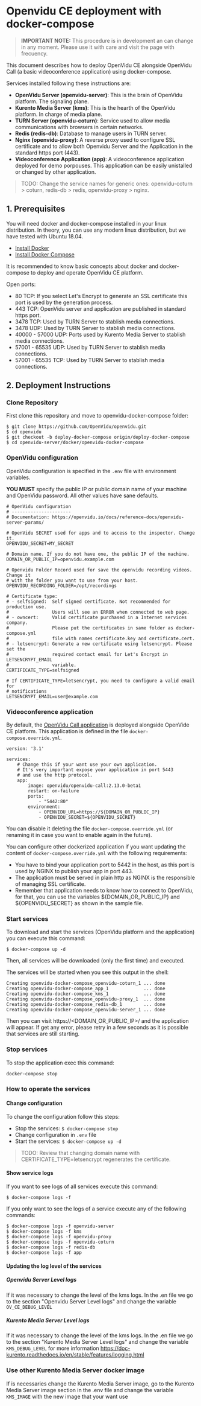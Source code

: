 # Openvidu CE deployment with docker-compose

> **IMPORTANT NOTE:** This procedure is in development an can change in any moment. Please use it with care and visit the page with frecuency.

This document describes how to deploy OpenVidu CE alongside OpenVidu Call (a basic videoconference application) using docker-compose.

Services installed following these instructions are:
- **OpenVidu Server (openvidu-server)**: This is the brain of OpenVidu platform. The signaling plane.
- **Kurento Media Server (kms)**: This is the hearth of the OpenVidu platform. In charge of media plane.
- **TURN Server (openvidu-coturn)**: Service used to allow media communications with browsers in certain networks.
- **Redis (redis-db)**: Database to manage users in TURN server.
- **Nginx (openvidu-proxy)**: A reverse proxy used to configure SSL certificate and to allow both Openvidu Server and the Application in the standard https port (443).
- **Videoconference Application (app)**: A videoconference application deployed for demo porpouses. This application can be easily unistalled or changed by other application.

> TODO: Change the service names for generic ones: openvidu-coturn > coturn, redis-db > redis, openvidu-proxy > nginx.

## 1. Prerequisites

You will need docker and docker-compose installed in your linux distribution. In theory, you can use any modern linux distribution, but we have tested with Ubuntu 18.04.

- [Install Docker](https://docs.docker.com/install/linux/docker-ce/ubuntu/)
- [Install Docker Compose](https://docs.docker.com/compose/install/)

It is recommended to know basic concepts about docker and docker-compose to deploy and operate OpenVidu CE platform.

Open ports:

- 80 TCP: If you select Let's Encrypt to generate an SSL certificate this port is used by the generation process.
- 443 TCP: OpenVidu server and application are published in standard https port.
- 3478 TCP: Used by TURN Server to stablish media connections.
- 3478 UDP: Used by TURN Server to stablish media connections.
- 40000 - 57000 UDP: Ports used by Kurento Media Server to stablish media connections.
- 57001 - 65535 UDP: Used by TURN Server to stablish media connections.
- 57001 - 65535 TCP: Used by TURN Server to stablish media connections.

## 2. Deployment Instructions

### Clone Repository

First clone this repository and move to openvidu-docker-compose folder:

```
$ git clone https://github.com/OpenVidu/openvidu.git
$ cd openvidu
$ git checkout -b deploy-docker-compose origin/deploy-docker-compose
$ cd openvidu-server/docker/openvidu-docker-compose
```

### OpenVidu configuration

OpenVidu configuration is specified in the `.env` file with environment variables. 

**YOU MUST** specify the public IP or public domain name of your machine and OpenVidu password. All other values have sane defaults.

```
# OpenVidu configuration
# ----------------------
# Documentation: https://openvidu.io/docs/reference-docs/openvidu-server-params/

# OpenVidu SECRET used for apps and to access to the inspector. Change it.
OPENVIDU_SECRET=MY_SECRET

# Domain name. If you do not have one, the public IP of the machine.
DOMAIN_OR_PUBLIC_IP=openvidu.example.com

# Openvidu Folder Record used for save the openvidu recording videos. Change it 
# with the folder you want to use from your host.
OPENVIDU_RECORDING_FOLDER=/opt/recordings

# Certificate type: 
# - selfsigned:  Self signed certificate. Not recommended for production use.  
#                Users will see an ERROR when connected to web page.
# - owncert:     Valid certificate purchased in a Internet services company.
#                Please put the certificates in same folder as docker-compose.yml
#                file with names certificate.key and certificate.cert.
# - letsencrypt: Generate a new certificate using letsencrypt. Please set the 
#                required contact email for Let's Encrypt in LETSENCRYPT_EMAIL 
#                variable.
CERTIFICATE_TYPE=selfsigned

# If CERTIFICATE_TYPE=letsencrypt, you need to configure a valid email for 
# notifications
LETSENCRYPT_EMAIL=user@example.com
```

### Videoconference application

By default, the [OpenVidu Call application](https://openvidu.io/docs/demos/openvidu-call/) is deployed alongside OpenVide CE platform. This application is defined in the file `docker-compose.override.yml`.

```
version: '3.1'

services:
    # Change this if your want use your own application.
    # It's very important expose your application in port 5443
    # and use the http protocol.
    app:
        image: openvidu/openvidu-call:2.13.0-beta1
        restart: on-failure
        ports:
            - "5442:80"
        environment: 
            - OPENVIDU_URL=https://${DOMAIN_OR_PUBLIC_IP}
            - OPENVIDU_SECRET=${OPENVIDU_SECRET}
```

You can disable it deleting the file `docker-compose.override.yml` (or renaming it in case you want to enable again in the future).

You can configure other dockerized application if you want updating the content of `docker-compose.override.yml` with the following requirements:
* You have to bind your application port to 5442 in the host, as this port is used by NGINX to publish your app in port 443.
* The application must be served in plain http as NGINX is the responsible of managing SSL certificate.
* Remember that application needs to know how to connect to OpenVidu, for that, you can use the variables ${DOMAIN_OR_PUBLIC_IP} and ${OPENVIDU_SECRET} as shown in the sample file.

### Start services

To download and start the services (OpenVidu platform and the application) you can execute this command:

`$ docker-compose up -d`

Then, all services will be downloaded (only the first time) and executed. 

The services will be started when you see this output in the shell:

```
Creating openvidu-docker-compose_openvidu-coturn_1 ... done
Creating openvidu-docker-compose_app_1             ... done
Creating openvidu-docker-compose_kms_1             ... done
Creating openvidu-docker-compose_openvidu-proxy_1  ... done
Creating openvidu-docker-compose_redis-db_1        ... done
Creating openvidu-docker-compose_openvidu-server_1 ... done
```

Then you can visit https://<DOMAIN_OR_PUBLIC_IP>/ and the application will appear. If get any error, please retry in a few seconds as it is possible that services are still starting.

### Stop services

To stop the application exec this command:

`docker-compose stop`

### How to operate the services

#### Change configuration

To change the configuration follow this steps:
* Stop the services: `$ docker-compose stop`
* Change configuration in `.env` file
* Start the services: `$ docker-compose up -d`

> TODO: Review that changing domain name with CERTIFICATE_TYPE=letsencrypt regenerates the certificate.

#### Show service logs

If you want to see logs of all services execute this command:

`$ docker-compose logs -f`

If you only want to see the logs of a service execute any of the following commands:

```
$ docker-compose logs -f openvidu-server
$ docker-compose logs -f kms
$ docker-compose logs -f openvidu-proxy
$ docker-compose logs -f openvidu-coturn
$ docker-compose logs -f redis-db
$ docker-compose logs -f app
```

#### Updating the log level of the services

##### Openvidu Server Level logs
If it was necessary to change the level of the kms logs. In the .en file we go to the section "Openvidu Server Level logs" and change the variable `OV_CE_DEBUG_LEVEL`

##### Kurento Media Server Level logs
If it was necessary to change the level of the kms logs. In the .en file we go to the section "Kurento Media Server Level logs" and change the variable `KMS_DEBUG_LEVEL` for more information https://doc-kurento.readthedocs.io/en/stable/features/logging.html

### Use other Kurento Media Server docker image
If is necessaries change the Kurento Media Server image, go to the Kurento Media Server image section in the .env file and change the variable `KMS_IMAGE` with the new image that your want use

